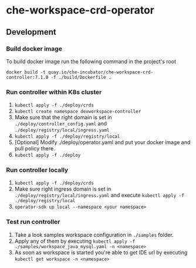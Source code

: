 # che-workspace-crd-operator

## Development

### Build docker image

To build docker image run the following command in the project's root

```
docker build -t quay.io/che-incubator/che-workspace-crd-controller:7.1.0 -f ./build/Dockerfile .
```

### Run controller within K8s cluster
1. `kubectl apply -f ./deploy/crds`
2. `kubectl create namespace devworkspace-controller`
3. Make sure that the right domain is set in `./deploy/controller_config.yaml` and `./deploy/registry/local/ingress.yaml`
4. `kubectl apply -f ./deploy/registry/local`
5. [Optional] Modify ./deploy/operator.yaml and put your docker image and pull policy there.
6. `kubectl apply -f ./deploy`

### Run controller locally
1. `kubectl apply -f ./deploy/crds`
2. Make sure right ingress domain is set in `./deploy/registry/local/ingress.yaml` and execute `kubectl apply -f ./deploy/registry/local`
3. `operator-sdk up local --namespace <your namespace>`

### Test run controller

1. Take a look samples workspace configuration in `./samples` folder.
2. Apply any of them by executing `kubectl apply -f ./samples/workspace_java_mysql.yaml -n <namespace>`
3. As soon as workspace is started you're able to get IDE url by executing `kubectl get workspace -n <namespace>`